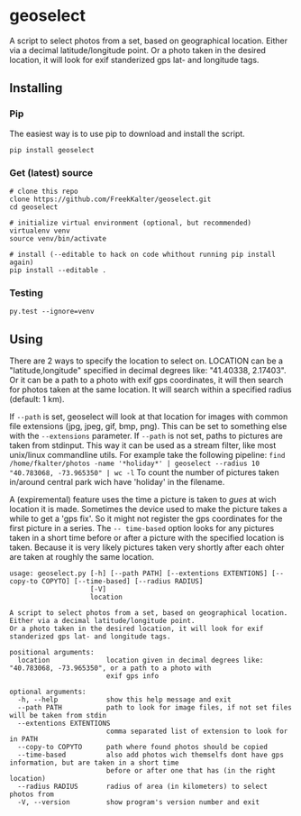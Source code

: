 # geoselect

A script to select photos from a set, based on geographical location. Either via a decimal latitude/longitude point.
Or a photo taken in the desired location, it will look for exif standerized gps lat- and longitude tags.

## Installing

### Pip
The easiest way is to use pip to download and install the script.

    pip install geoselect


### Get (latest) source

    # clone this repo
    clone https://github.com/FreekKalter/geoselect.git
    cd geoselect

    # initialize virtual environment (optional, but recommended)
    virtualenv venv
    source venv/bin/activate

    # install (--editable to hack on code whithout running pip install again)
    pip install --editable .


### Testing

    py.test --ignore=venv

## Using

There are 2 ways to specify the location to select on.  LOCATION can be a "latitude,longitude" specified in decimal degrees like: "41.40338, 2.17403".
Or it can be a path to a photo with exif gps coordinates, it will then search for photos taken at the same location.
It will search within a specified radius (default: 1 km).

If `--path` is set, geoselect will look at that location for images with common file extensions (jpg, jpeg, gif, bmp, png). This can be set to something else with the `--extensions` parameter.
If `--path` is not set, paths to pictures are taken from stdinput. This way it can be used as a stream filter, like most unix/linux commandline utils.
For example take the following pipeline:
`find /home/fkalter/photos -name '*holiday*' | geoselect --radius 10 "40.783068, -73.965350" | wc -l`
To count the number of pictures taken in/around central park wich have 'holiday' in the filename.



A (expiremental) feature uses the time a picture is taken to *gues* at wich location it is made. Sometimes the device used to make the picture takes a while to get a 'gps fix'.
So it might not register the gps coordinates for the first picture in a series. The `-- time-based` option looks for any pictures taken in a short time before or after a picture with the specified location is taken. Because it is very likely pictures taken very shortly after each ohter are taken at roughly the same location.

```
usage: geoselect.py [-h] [--path PATH] [--extentions EXTENTIONS] [--copy-to COPYTO] [--time-based] [--radius RADIUS]
                    [-V]
                    location

A script to select photos from a set, based on geographical location. Either via a decimal latitude/longitude point.
Or a photo taken in the desired location, it will look for exif standerized gps lat- and longitude tags.

positional arguments:
  location              location given in decimal degrees like: "40.783068, -73.965350", or a path to a photo with
                        exif gps info

optional arguments:
  -h, --help            show this help message and exit
  --path PATH           path to look for image files, if not set files will be taken from stdin
  --extentions EXTENTIONS
                        comma separated list of extension to look for in PATH
  --copy-to COPYTO      path where found photos should be copied
  --time-based          also add photos wich themselfs dont have gps information, but are taken in a short time
                        before or after one that has (in the right location)
  --radius RADIUS       radius of area (in kilometers) to select photos from
  -V, --version         show program's version number and exit
```
